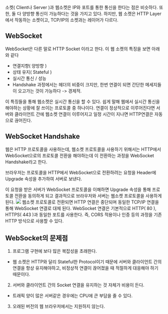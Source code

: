 소켓( Client나 Server )과 웹소켓은 IP와 포트를 통한 통신을 한다는 점은 비슷하다.
또한, 둘 다 양방향 통신이 가능하다는 것을 가지고 있다.
하지만, 웹 소켓은 HTTP Layer에서 작동하는 소켓이고, TCP/IP의 소켓과는 레이어가 다르다.

## WebSocket
WebSocket은 다른 말로 HTTP Socket 이라고 한다.
이 웹 소켓의 특징을 보면 아래와 같다
- 연결지향( 양방향 )
- 상태 유지( Stateful )
- 실시간 통신 / 성능
- Handshake 과정에서는 헤더의 비중이 크지만, 한번 연결이 되면 간단한 메세지들이 오고가는 것이 가능하다 -> 경제적.

이 특징들을 통해 웹소켓은 실시간 통신을 할 수 있다.
쉽게 말해 웹에서 실시간 통신을 해야하는 상황에 잘 쓰이는 프로토콜 중 하나이다.
연결이 정상적으로 이루어진다면 서버와 클라이언트 간에 웹소켓 연결이 이루어지고 일정 시간이 지나면 HTTP연결은 자동으로 끊어진다.

## WebSocket Handshake
웹은 HTTP 프로토콜을 사용하는데, 웹소켓 프로토콜을 사용하기 위해서는 HTTP에서 WebSocket으로의 프로토콜 전환을 해야하는데 이 전환하는 과정을 WebSocket Handshake라고 한다.

브라우저는 프로토콜을 HTTP에서 WebSocket으로 전환하려는 요청을 Header에 Upgrade 속성을 추가하여 서버로 보낸다.

이 요청을 받은 서버가 WebSocket 프로토콜을 이해하면 Upgrade 속성을 통해 프로토콜 전환을 동의하게 되고 결과적으로 브라우저와 서버는 웹소켓 프로토콜을 사용하게 된다.
![](https://velog.velcdn.com/images/dymnam/post/1c985079-559a-4a0c-b493-481cbf8d231b/image.png)
웹소켓 프로토콜로 전환되면 HTTP 연결은 중단되며 동일한 TCP/IP 연결을 통해 WebSocket 연결로 대체 된다.
WebSocket 연결은 기본적으로 HTTP( 80 ), HTTPS( 443 )과 동일한 포트를 사용한다.
즉, CORS 적용이나 인증 등의 과정을 기존 HTTP 방식으로 사용할 수 있다.

## WebSocket의 문제점
1. 프로그램 구현에 보다 많은 복잡성을 초래한다.
- 웹 소켓은 HTTP와 달리 Stateful한 Protocol이기 때문에 서버와 클라이언트 간의 연결을 항상 유지해야하고, 비정상적 연결이 끊어졌을 때 적절하게 대응해야 하기 때문이다.

2. 서버와 클라이언트 간의 Socket 연결을 유지하는 것 자체가 비용이 든다.
- 트래픽 양이 많은 서버같은 경우에는 CPU에 큰 부담을 줄 수 있다.

3. 오래된 버전의 웹 브라우저에서는 지원하지 않는다.
